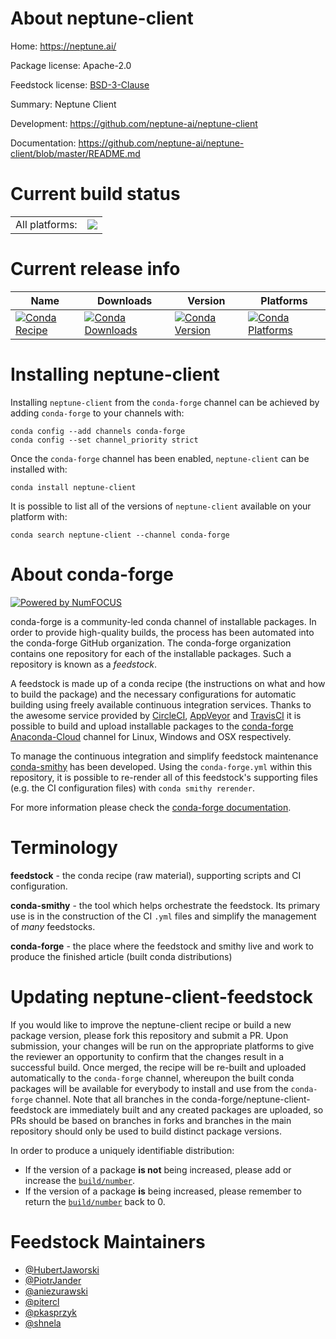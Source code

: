 About neptune-client
====================

Home: https://neptune.ai/

Package license: Apache-2.0

Feedstock license: [BSD-3-Clause](https://github.com/conda-forge/neptune-client-feedstock/blob/master/LICENSE.txt)

Summary: Neptune Client

Development: https://github.com/neptune-ai/neptune-client

Documentation: https://github.com/neptune-ai/neptune-client/blob/master/README.md

Current build status
====================


<table><tr><td>All platforms:</td>
    <td>
      <a href="https://dev.azure.com/conda-forge/feedstock-builds/_build/latest?definitionId=8923&branchName=master">
        <img src="https://dev.azure.com/conda-forge/feedstock-builds/_apis/build/status/neptune-client-feedstock?branchName=master">
      </a>
    </td>
  </tr>
</table>

Current release info
====================

| Name | Downloads | Version | Platforms |
| --- | --- | --- | --- |
| [![Conda Recipe](https://img.shields.io/badge/recipe-neptune--client-green.svg)](https://anaconda.org/conda-forge/neptune-client) | [![Conda Downloads](https://img.shields.io/conda/dn/conda-forge/neptune-client.svg)](https://anaconda.org/conda-forge/neptune-client) | [![Conda Version](https://img.shields.io/conda/vn/conda-forge/neptune-client.svg)](https://anaconda.org/conda-forge/neptune-client) | [![Conda Platforms](https://img.shields.io/conda/pn/conda-forge/neptune-client.svg)](https://anaconda.org/conda-forge/neptune-client) |

Installing neptune-client
=========================

Installing `neptune-client` from the `conda-forge` channel can be achieved by adding `conda-forge` to your channels with:

```
conda config --add channels conda-forge
conda config --set channel_priority strict
```

Once the `conda-forge` channel has been enabled, `neptune-client` can be installed with:

```
conda install neptune-client
```

It is possible to list all of the versions of `neptune-client` available on your platform with:

```
conda search neptune-client --channel conda-forge
```


About conda-forge
=================

[![Powered by NumFOCUS](https://img.shields.io/badge/powered%20by-NumFOCUS-orange.svg?style=flat&colorA=E1523D&colorB=007D8A)](http://numfocus.org)

conda-forge is a community-led conda channel of installable packages.
In order to provide high-quality builds, the process has been automated into the
conda-forge GitHub organization. The conda-forge organization contains one repository
for each of the installable packages. Such a repository is known as a *feedstock*.

A feedstock is made up of a conda recipe (the instructions on what and how to build
the package) and the necessary configurations for automatic building using freely
available continuous integration services. Thanks to the awesome service provided by
[CircleCI](https://circleci.com/), [AppVeyor](https://www.appveyor.com/)
and [TravisCI](https://travis-ci.com/) it is possible to build and upload installable
packages to the [conda-forge](https://anaconda.org/conda-forge)
[Anaconda-Cloud](https://anaconda.org/) channel for Linux, Windows and OSX respectively.

To manage the continuous integration and simplify feedstock maintenance
[conda-smithy](https://github.com/conda-forge/conda-smithy) has been developed.
Using the ``conda-forge.yml`` within this repository, it is possible to re-render all of
this feedstock's supporting files (e.g. the CI configuration files) with ``conda smithy rerender``.

For more information please check the [conda-forge documentation](https://conda-forge.org/docs/).

Terminology
===========

**feedstock** - the conda recipe (raw material), supporting scripts and CI configuration.

**conda-smithy** - the tool which helps orchestrate the feedstock.
                   Its primary use is in the construction of the CI ``.yml`` files
                   and simplify the management of *many* feedstocks.

**conda-forge** - the place where the feedstock and smithy live and work to
                  produce the finished article (built conda distributions)


Updating neptune-client-feedstock
=================================

If you would like to improve the neptune-client recipe or build a new
package version, please fork this repository and submit a PR. Upon submission,
your changes will be run on the appropriate platforms to give the reviewer an
opportunity to confirm that the changes result in a successful build. Once
merged, the recipe will be re-built and uploaded automatically to the
`conda-forge` channel, whereupon the built conda packages will be available for
everybody to install and use from the `conda-forge` channel.
Note that all branches in the conda-forge/neptune-client-feedstock are
immediately built and any created packages are uploaded, so PRs should be based
on branches in forks and branches in the main repository should only be used to
build distinct package versions.

In order to produce a uniquely identifiable distribution:
 * If the version of a package **is not** being increased, please add or increase
   the [``build/number``](https://docs.conda.io/projects/conda-build/en/latest/resources/define-metadata.html#build-number-and-string).
 * If the version of a package **is** being increased, please remember to return
   the [``build/number``](https://docs.conda.io/projects/conda-build/en/latest/resources/define-metadata.html#build-number-and-string)
   back to 0.

Feedstock Maintainers
=====================

* [@HubertJaworski](https://github.com/HubertJaworski/)
* [@PiotrJander](https://github.com/PiotrJander/)
* [@aniezurawski](https://github.com/aniezurawski/)
* [@pitercl](https://github.com/pitercl/)
* [@pkasprzyk](https://github.com/pkasprzyk/)
* [@shnela](https://github.com/shnela/)

